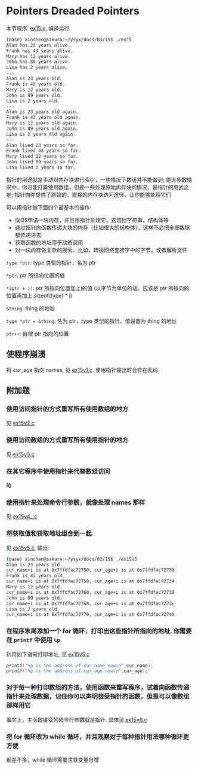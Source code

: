 # Pointers Dreaded Pointers
本节程序: [ex15.c](./ex15.c), 编译运行:

```sh
(base) xinchen@sakura:~/ysyx/docs/03/15$ ./ex15 
Alan has 23 years alive.
Frank has 43 years alive.
Mary has 12 years alive.
John has 89 years alive.
Lisa has 2 years alive.
---
Alan is 23 years old.
Frank is 43 years old.
Mary is 12 years old.
John is 89 years old.
Lisa is 2 years old.
---
Alan is 23 years old again.
Frank is 43 years old again.
Mary is 12 years old again.
John is 89 years old again.
Lisa is 2 years old again.
---
Alan lived 23 years so far.
Frank lived 43 years so far.
Mary lived 12 years so far.
John lived 89 years so far.
Lisa lived 2 years so far.
```

指针的用途就是手动对内存块进行索引，一些情况下数组并不能做到; 绝大多数情况中，你可能打算使用数组，但是一些处理原始内存块的情况，是指针的用武之地; 指针向你提供了原始的、直接的内存块访问途径，让你能够处理它们

可以用指针做下面四个最基本的操作:
- 向OS申请一块内存，并且用指针处理它，这包括字符串，结构体等
- 通过指针向函数传递大块的内存（比如很大的结构体），这样不必把全部数据都传递进去
- 获取函数的地址用于动态调用
- 对一块内存做复杂的搜索，比如，转换网络套接字中的字节，或者解析文件

`type *ptr`: type 类型的指针，名为 ptr

`*ptr`: ptr 所指向位置的值

`*(ptr + i)`: ptr 所指向位置加上i的值 (以字节为单位的话，应该是 ptr 所指向的位置再加上 sizeof(type) * i)

`&thing`: thing 的地址

`type *ptr = &thing`: 名为 ptr，type 类型的指针，值设置为 thing 的地址

`ptr++`:  自增 ptr 指向的位置

## 使程序崩溃
将 cur_age 指向 names, 见 [ex15v1.c](./ex15v1.c). 使用指针输出时会存在乱码

## 附加题
### 使用访问指针的方式重写所有使用数组的地方
见 [ex15v2.c](./ex15v2.c)

### 使用访问数组的方式重写所有使用指针的地方
见 [ex15v3.c](./ex15v3.c)

### 在其它程序中使用指针来代替数组访问
略

### 使用指针来处理命令行参数，就像处理 names 那样
见 [ex15v4_.c](./ex15v4.c)

### 将获取值和获取地址组合到一起
见 [ex15v5.c](./ex15v5.c), 输出:

```sh
(base) xinchen@sakura:~/ysyx/docs/03/15$ ./ex15v5
Alan is 23 years old.
cur_name+i is at 0x7ffdfac72750, cur_age+i is at 0x7ffdfac72730
Frank is 43 years old.
cur_name+i is at 0x7ffdfac72758, cur_age+i is at 0x7ffdfac72734
Mary is 12 years old.
cur_name+i is at 0x7ffdfac72760, cur_age+i is at 0x7ffdfac72738
John is 89 years old.
cur_name+i is at 0x7ffdfac72768, cur_age+i is at 0x7ffdfac7273c
Lisa is 2 years old.
cur_name+i is at 0x7ffdfac72770, cur_age+i is at 0x7ffdfac72740
```

### 在程序末尾添加一个 for 循环，打印出这些指针所指向的地址. 你需要在 `printf` 中使用 `%p`
利用如下语句打印地址, 见 [ex15v5.c](./ex15v5.c)

```c
printf("%p is the address of cur_name now\n",cur_name);
printf("%p is the address of cur_age now\n",cur_age);
```

### 对于每一种打印数组的方法，使用函数来重写程序，试着向函数传递指针来处理数据，记住你可以声明接受指针的函数，但是可以像数组那样用它
事实上，主函数接受的命令行参数就是指针. 具体见 [ex15v6.c](./ex15v6.c)

### 将 for 循环改为 while 循环，并且观察对于每种指针用法哪种循环更方便
都差不多，while 循环需要注意变量自增